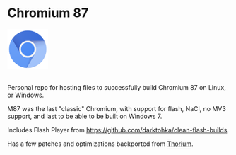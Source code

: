 # Chromium 87

<img src="https://raw.githubusercontent.com/Alex313031/CR-87/main/product_logo_256.png" width="92">

##
Personal repo for hosting files to successfully build Chromium 87 on Linux, or Windows.

M87 was the last "classic" Chromium, with support for flash, NaCl, no MV3 support, and last to be able to be built on Windows 7.

Includes Flash Player from https://github.com/darktohka/clean-flash-builds.

Has a few patches and optimizations backported from [Thorium](https://thorium.rocks/).
